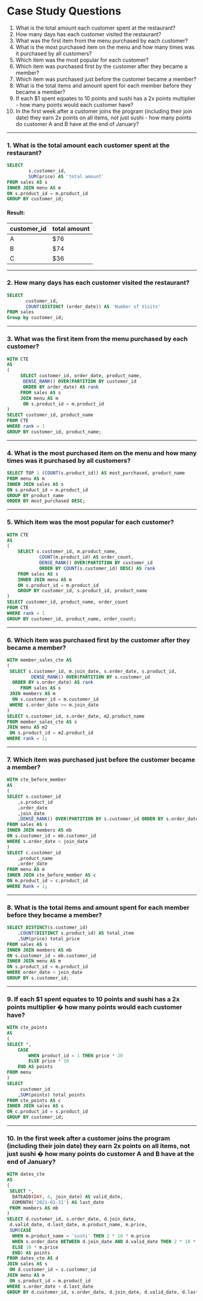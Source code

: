 # Case Study Questions

1. What is the total amount each customer spent at the restaurant?
2. How many days has each customer visited the restaurant?
3. What was the first item from the menu purchased by each customer?
4. What is the most purchased item on the menu and how many times was it purchased by all customers?
5. Which item was the most popular for each customer?
6. Which item was purchased first by the customer after they became a member?
7. Which item was purchased just before the customer became a member?
8. What is the total items and amount spent for each member before they became a member?
9. If each $1 spent equates to 10 points and sushi has a 2x points multiplier - how many points would each customer have?
10. In the first week after a customer joins the program (including their join date) they earn 2x points on all items, not just sushi - how many points do customer A and B have at the end of January?
 
 ***
### 1. What is the total amount each customer spent at the restaurant?
```sql
SELECT
		s.customer_id,
		SUM(price) AS 'total amount'
FROM sales AS s
INNER JOIN menu AS m
ON s.product_id = m.product_id
GROUP BY customer_id;
```

#### Result:
| customer_id | total amount |
| ----------- | ------------ |
| A           | $76          |
| B           | $74          |
| C           | $36          |

***
### 2. How many days has each customer visited the restaurant?
```sql
SELECT
	   customer_id,
	   COUNT(DISTINCT (order_date)) AS 'Number of Visits'
FROM sales
Group by customer_id;
```

***
### 3. What was the first item from the menu purchased by each customer?
```sql
WITH CTE
AS
(
	 SELECT customer_id, order_date, product_name,
	  DENSE_RANK() OVER(PARTITION BY customer_id
	  ORDER BY order_date) AS rank        
	 FROM sales AS s
	 JOIN menu AS m
	  ON s.product_id = m.product_id
)
SELECT customer_id, product_name
FROM CTE
WHERE rank = 1
GROUP BY customer_id, product_name;
```

***
### 4. What is the most purchased item on the menu and how many times was it purchased by all customers?
```sql
SELECT TOP 1 (COUNT(s.product_id)) AS most_purchased, product_name
FROM menu AS m
INNER JOIN sales AS s
ON s.product_id = m.product_id
GROUP BY product_name
ORDER BY most_purchased DESC;
```

***
### 5. Which item was the most popular for each customer?
```sql
WITH CTE
AS
(
	SELECT s.customer_id, m.product_name, 
			COUNT(m.product_id) AS order_count,
			DENSE_RANK() OVER(PARTITION BY customer_id
			ORDER BY COUNT(s.customer_id) DESC) AS rank
	FROM sales AS s
	INNER JOIN menu AS m
	ON s.product_id = m.product_id
	GROUP BY customer_id, s.product_id, product_name
)
SELECT customer_id, product_name, order_count
FROM CTE 
WHERE rank = 1
GROUP BY customer_id, product_name, order_count;
```

***
### 6. Which item was purchased first by the customer after they became a member?
```sql
WITH member_sales_cte AS 
(
 SELECT s.customer_id, m.join_date, s.order_date, s.product_id,
         DENSE_RANK() OVER(PARTITION BY s.customer_id
  ORDER BY s.order_date) AS rank
     FROM sales AS s
 JOIN members AS m
  ON s.customer_id = m.customer_id
 WHERE s.order_date >= m.join_date
)   
SELECT s.customer_id, s.order_date, m2.product_name 
FROM member_sales_cte AS s
JOIN menu AS m2
 ON s.product_id = m2.product_id
WHERE rank = 1;
```

***
### 7. Which item was purchased just before the customer became a member?
```sql
WITH cte_before_member
AS
(
SELECT s.customer_id
	,s.product_id
	,order_date
	,join_date
	,DENSE_RANK() OVER(PARTITION BY s.customer_id ORDER BY s.order_date DESC) AS Rank
FROM sales AS s
INNER JOIN members AS mb
ON s.customer_id = mb.customer_id
WHERE s.order_date < join_date
)
SELECT c.customer_id
	,product_name
	,order_date
FROM menu AS m
INNER JOIN cte_before_member AS c
ON m.product_id = c.product_id
WHERE Rank = 1;
```

***
### 8. What is the total items and amount spent for each member before they became a member?
```sql
SELECT DISTINCT(s.customer_id)
	,COUNT(DISTINCT s.product_id) AS total_item
	,SUM(price) total_price
FROM sales AS s
INNER JOIN members AS mb
ON s.customer_id = mb.customer_id
INNER JOIN menu AS m
ON s.product_id = m.product_id
WHERE order_date < join_date
GROUP BY s.customer_id;
```

***
### 9. If each $1 spent equates to 10 points and sushi has a 2x points multiplier � how many points would each customer have?
```sql
WITH cte_points
AS
(
SELECT *,
	CASE
		WHEN product_id = 1 THEN price * 20
		ELSE price * 10 
	END AS points
FROM menu 
)
SELECT
	 customer_id
	,SUM(points) total_points
FROM cte_points AS c
INNER JOIN sales AS s
ON c.product_id = s.product_id
GROUP BY customer_id;
```

***
### 10. In the first week after a customer joins the program (including their join date) they earn 2x points on all items, not just sushi � how many points do customer A and B have at the end of January?
```sql
WITH dates_cte 
AS
(
 SELECT *, 
  DATEADD(DAY, 6, join_date) AS valid_date, 
  EOMONTH('2021-01-31') AS last_date
 FROM members AS mb
)
SELECT d.customer_id, s.order_date, d.join_date, 
 d.valid_date, d.last_date, m.product_name, m.price,
 SUM(CASE
  WHEN m.product_name = 'sushi' THEN 2 * 10 * m.price
  WHEN s.order_date BETWEEN d.join_date AND d.valid_date THEN 2 * 10 * m.price
  ELSE 10 * m.price
  END) AS points
FROM dates_cte AS d
JOIN sales AS s
 ON d.customer_id = s.customer_id
JOIN menu AS m
 ON s.product_id = m.product_id
WHERE s.order_date < d.last_date
GROUP BY d.customer_id, s.order_date, d.join_date, d.valid_date, d.last_date, m.product_name, m.price;
```